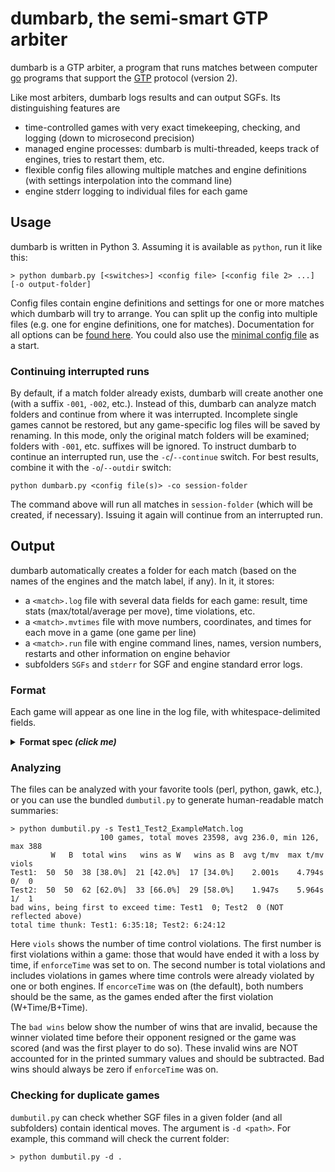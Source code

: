 # dumbarb, the semi-smart GTP arbiter

dumbarb is a GTP arbiter, a program that runs matches between computer [go](https://en.wikipedia.org/wiki/Go_(game)) programs that support the [GTP](https://www.lysator.liu.se/~gunnar/gtp/) protocol (version 2).

Like most arbiters, dumbarb logs results and can output SGFs. Its distinguishing features are
* time-controlled games with very exact timekeeping, checking, and logging (down to microsecond precision)
* managed engine processes: dumbarb is multi-threaded, keeps track of engines, tries to restart them, etc.
* flexible config files allowing multiple matches and engine definitions (with settings interpolation into the command line)
* engine stderr logging to individual files for each game

## Usage
dumbarb is written in Python 3. Assuming it is available as ``python``, run it like this:

```
> python dumbarb.py [<switches>] <config file> [<config file 2> ...] [-o output-folder]
```

Config files contain engine definitions and settings for one or more matches which dumbarb will try to arrange. You can split up the config into multiple files (e.g. one for engine definitions, one for matches). Documentation for all options can be [found here](CONFIG.md). You could also use the [minimal config file](https://github.com/StanTraykov/dumbarb/blob/master/config-minimal.txt) as a start.

### Continuing interrupted runs

By default, if a match folder already exists, dumbarb will create another one (with a suffix ``-001``, ``-002``, etc.). Instead of this, dumbarb can analyze match folders and continue from where it was interrupted. Incomplete single games cannot be restored, but any game-specific log files will be saved by renaming. In this mode, only the original match folders will be examined; folders with ``-001``, etc. suffixes will be ignored. To instruct dumbarb to continue an interrupted run, use the ``-c``/``--continue`` switch. For best results, combine it with the ``-o``/``--outdir`` switch:
```
python dumbarb.py <config file(s)> -co session-folder
```
The command above will run all matches in ``session-folder`` (which will be created, if necessary). Issuing it again will continue from an interrupted run.

## Output

dumbarb automatically creates a folder for each match (based on the names of the engines and the match label, if any). In it, it stores:
* a ``<match>.log`` file with several data fields for each game: result, time stats (max/total/average per move), time violations, etc.
* a ``<match>.mvtimes`` file with move numbers, coordinates, and times for each move in a game (one game per line)
* a ``<match>.run`` file with engine command lines, names, version numbers, restarts and other information on engine behavior
* subfolders ``SGFs`` and ``stderr`` for SGF and engine standard error logs.

### Format
Each game will appear as one line in the log file, with whitespace-delimited fields.

<details> <summary><strong>Format spec <em>(click me)</em></strong></summary>
   
The fields are, in order:

1. ``YYMMDD-HH:MM:SS`` — timestamp
2. ``[#<num>]`` — seq no of game
3. ``<eng 1>`` — name of the first engine
4. ``W|B`` — color of first engine
5. ``<eng 2>`` — name of the second engine (in config file order)
6. ``W|B`` — color of the second engine
7. ``=`` — just a symbol
8. ``<eng 1>|<eng 2>|Jigo|None|UFIN|ERR`` — name of winning engine or ``Jigo``, ``None`` (ended with passes but couldn't score), ``UFIN`` (unfinished), or ``ERR`` (some error occured).
9. ``(W|B)+Resign|(W|B)+Time|(W|B)+<score>|==|XX|SD|EE|IL`` — color and score or reason for the win, or:
    * ``==`` — Jigo | ``XX`` — no scoring requested | ``SD`` — problem with scorer engine
    * ``IL`` — one of the engines complained about an illegal move
    * ``EE`` — some error occured
10. ``<total moves>`` — number of moves in the game (excluding resign, including passes)
11. ``<eng 1 moves>`` — number of moves made by the first engine (including resign, if any)
12. ``<eng 2 moves>`` — number of moves made by the second engine (including resign, if any)
13. ``<eng 1 total thinking time>`` — total thinking time for the first engine
14. ``<eng 1 average thinking time>`` — average thinking time per move for the first engine
15. ``<eng 1 max thinking time>`` — maximum thinking time for 1 move for the first engine
16. ``<eng 2 total thinking time>`` — total thinking time for the second engine
17. ``<eng 2 average thinking time>`` — average thinking time per move for the second engine
18. ``<eng 2 max thinking time>`` — maximum thinking time for 1 move for the second engine
19. ``VIO:`` — just a symbol
20. ``<violations>`` — list of time violations in the format ``<engine> <moveNum>[<time taken>]`` or ``None`` if no violations occured

</details>

### Analyzing
The files can be analyzed with your favorite tools (perl, python, gawk, etc.), or you can use the bundled ``dumbutil.py`` to generate human-readable match summaries:

```
> python dumbutil.py -s Test1_Test2_ExampleMatch.log
                    100 games, total moves 23598, avg 236.0, min 126, max 388
         W   B  total wins   wins as W   wins as B  avg t/mv  max t/mv  viols
Test1:  50  50  38 [38.0%]  21 [42.0%]  17 [34.0%]    2.001s    4.794s  0/  0
Test2:  50  50  62 [62.0%]  33 [66.0%]  29 [58.0%]    1.947s    5.964s  1/  1
bad wins, being first to exceed time: Test1  0; Test2  0 (NOT reflected above)
total time thunk: Test1: 6:35:18; Test2: 6:24:12
```

Here ``viols`` shows the number of time control violations. The first number is first violations within a game: those that would have ended it with a loss by time, if ``enforceTime`` was set to on. The second number is total violations and includes violations in games where time controls were already violated by one or both engines. If ``encorceTime`` was on (the default), both numbers should be the same, as the games ended after the first violation (W+Time/B+Time).

The ``bad wins`` below show the number of wins that are invalid, because the winner violated time before their opponent resigned or the game was scored (and was the first player to do so). These invalid wins are NOT accounted for in the printed summary values and should be subtracted. Bad wins should always be zero if ``enforceTime`` was on.



### Checking for duplicate games
``dumbutil.py`` can check whether SGF files in a given folder (and all subfolders) contain identical moves. The argument is ``-d <path>``. For example, this command will check the current folder:

```
> python dumbutil.py -d .
```
